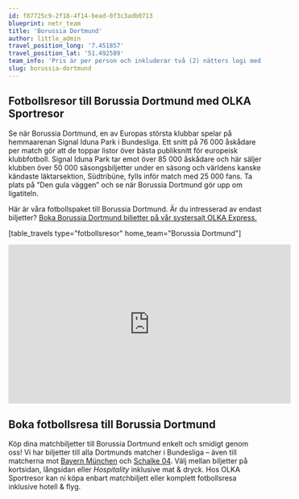 ```yaml
---
id: f87725c9-2f18-4f14-bead-0f3c3adb0713
blueprint: netr_team
title: 'Borussia Dortmund'
author: little_admin
travel_position_long: '7.451857'
travel_position_lat: '51.492589'
team_info: 'Pris är per person och inkluderar två (2) nätters logi med del i dubbelrum på 3*** hotell i Dortmund, frukost på hotellet samt matchbiljett på arenans kortsida. OBS! Priset som också inkluderar flyg är ett frånpris.'
slug: borussia-dortmund
---
```

<h2>Fotbollsresor till Borussia Dortmund med OLKA Sportresor</h2>
<p>Se när Borussia Dortmund, en av Europas största klubbar spelar på hemmaarenan Signal Iduna Park i Bundesliga. Ett snitt på 76 000 åskådare per match gör att de toppar listor över bästa publiksnitt för europeisk klubbfotboll. Signal Iduna Park tar emot över 85 000 åskådare och här säljer klubben över 50 000 säsongsbiljetter under en säsong och världens kanske kändaste läktarsektion, Südtribüne, fylls inför match med 25 000 fans. Ta plats på ”Den gula väggen” och se när Borussia Dortmund gör upp om ligatiteln.</p>
<p>Här är våra fotbollspaket till Borussia Dortmund. Är du intresserad av endast biljetter? <a href="https://www.olkaexpress.se/fotbollsbiljetter/bundesliga-tyskland/dortmund/borussia-dortmund">Boka Borussia Dortmund biljetter på vår systersajt OLKA Express.</a></p>
<p>[table_travels type="fotbollsresor" home_team="Borussia Dortmund"]</p>
<p><iframe src="https://www.youtube.com/embed/yDWz38BUdHw" width="560" height="315" frameborder="0" allowfullscreen="allowfullscreen"></iframe></p>
<h2>Boka fotbollsresa till Borussia Dortmund</h2>
<p>Köp dina matchbiljetter till Borussia Dortmund enkelt och smidigt genom oss! Vi har biljetter till alla Dortmunds matcher i Bundesliga – även till matcherna mot <a href="https://olka.se/fotbollsresor/bundesliga/munchen/bayern-munchen/">Bayern München</a> och <a href="https://olka.se/fotbollsresor/bundesliga/gelsenkirchen/schalke-04/">Schalke 04</a>. Välj mellan biljetter på kortsidan, långsidan eller <em>Hospitality</em> inklusive mat &amp; dryck. Hos OLKA Sportresor kan ni köpa enbart matchbiljett eller komplett fotbollsresa inklusive hotell &amp; flyg.</p>
